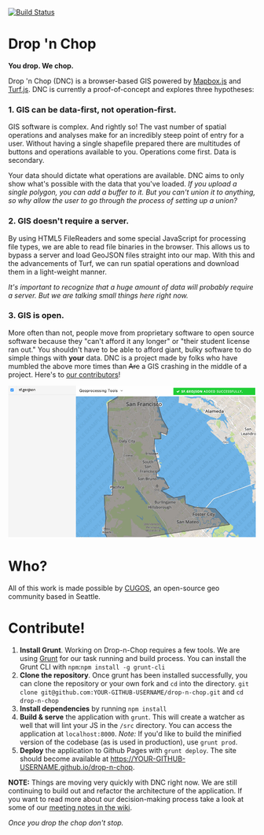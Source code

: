 [![Build Status](https://travis-ci.org/cugos/drop-n-chop.svg?branch=master)](https://travis-ci.org/cugos/drop-n-chop)

# Drop 'n Chop

**You drop. We chop.**

Drop 'n Chop (DNC) is a browser-based GIS powered by [Mapbox.js](http://mapbox.com/mapbox.js) and [Turf.js](http://turfjs.org). DNC is currently a proof-of-concept and explores three hypotheses:

### 1. GIS can be data-first, not operation-first.

GIS software is complex. And rightly so! The vast number of spatial operations and analyses make for an incredibly steep point of entry for a user. Without having a single shapefile prepared there are multitudes of buttons and operations available to you. Operations come first. Data is secondary.

Your data should dictate what operations are available. DNC aims to only show what's possible with the data that you've loaded. *If you upload a single polygon, you can add a buffer to it. But you can't union it to anything, so why allow the user to go through the process of setting up a union?*

### 2. GIS doesn't require a server.

By using HTML5 FileReaders and some special JavaScript for processing file types, we are able to read file binaries in the browser. This allows us to bypass a server and load GeoJSON files straight into our map. With this and the advancements of Turf, we can run spatial operations and download them in a light-weight manner.

*It's important to recognize that a huge amount of data will probably require a server. But we are talking small things here right now.*

### 3. GIS is open.

More often than not, people move from proprietary software to open source software because they "can't afford it any longer" or "their student license ran out." You shouldn't have to be able to afford giant, bulky software to do simple things with **your** data. DNC is a project made by folks who have mumbled the above more times than ~~Arc~~ a GIS crashing in the middle of a project. Here's to [our contributors](https://github.com/cugos/drop-n-chop/graphs/contributors)!

![buffer union sf east!](assets/dnc-buffer-input.gif)

# Who?

All of this work is made possible by [CUGOS](http://cugos.org), an open-source geo community based in Seattle.

# Contribute!

1. **Install Grunt**. Working on Drop-n-Chop requires a few tools. We are using [Grunt](http://gruntjs.com/) for our task running and build process. You can install the Grunt CLI with `npm`:`npm install -g grunt-cli`
2. **Clone the repository**. Once grunt has been installed successfully, you can clone the repository or your own fork and `cd` into the directory. `git clone git@github.com:YOUR-GITHUB-USERNAME/drop-n-chop.git` and `cd drop-n-chop`
3. **Install dependencies** by running `npm install`
4. **Build & serve** the application with `grunt`. This will create a watcher as well that will lint your JS in the `/src` directory. You can access the application at `localhost:8000`. _Note:_ If you'd like to build the minified version of the codebase (as is used in production), use `grunt prod`.
5. **Deploy** the application to Github Pages with `grunt deploy`. The site should become available at https://YOUR-GITHUB-USERNAME.github.io/drop-n-chop.

**NOTE:** Things are moving very quickly with DNC right now. We are still continuing to build out and refactor the architecture of the application. If you want to read more about our decision-making process take a look at some of our [meeting notes in the wiki](https://github.com/cugos/drop-n-chop/wiki/Meeting-Notes---04-11-2015).

*Once you drop the chop don't stop.*
